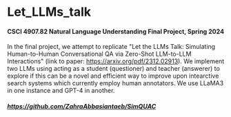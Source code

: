 # Let_LLMs_talk
#### CSCI 4907.82 Natural Language Understanding Final Project, Spring 2024
In the final project, we attempt to replicate "Let the LLMs Talk: Simulating Human-to-Human Conversational QA via Zero-Shot LLM-to-LLM Interactions" (link to paper: https://arxiv.org/pdf/2312.02913). We implement two LLMs using acting as a student (questioner) and teacher (answerer) to explore if this can be a novel and efficient way to improve upon intearctive search systems which currently employ human annotators. We use LLaMA3 in one instance and GPT-4 in another.
##### https://github.com/ZahraAbbasiantaeb/SimQUAC
